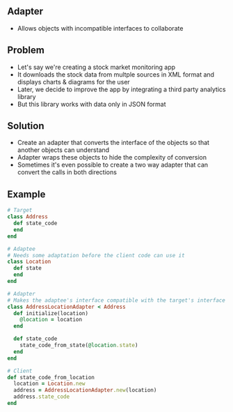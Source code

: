## Adapter
- Allows objects with incompatible interfaces to collaborate

## Problem
- Let's say we're creating a stock market monitoring app
- It downloads the stock data from multple sources in XML format and displays charts & diagrams for the user
- Later, we decide to improve the app by integrating a third party analytics library
- But this library works with data only in JSON format

## Solution
- Create an adapter that converts the interface of the objects so that another objects can understand
- Adapter wraps these objects to hide the complexity of conversion
- Sometimes it's even possible to create a two way adapter that can convert the calls in both directions

## Example
```rb
# Target
class Address
  def state_code
  end
end

# Adaptee
# Needs some adaptation before the client code can use it
class Location
  def state
  end
end

# Adapter
# Makes the adaptee's interface compatible with the target's interface
class AddressLocationAdapter < Address
  def initialize(location)
    @location = location
  end

  def state_code
    state_code_from_state(@location.state)
  end
end

# Client
def state_code_from_location
  location = Location.new
  address = AddressLocationAdapter.new(location)
  address.state_code
end
```
